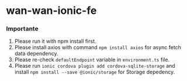 # wan-wan-ionic-fe
### Importante
1. Please run it with npm install first.
2. Please install axios with command `npm install axios` for async fetch data dependency.
3. Please re-check `defaultEndpoint` variable in `environment.ts` file.
4. Please run `ionic cordova plugin add cordova-sqlite-storage` and install `npm install --save @ionic/storage` for Storage depedency.
